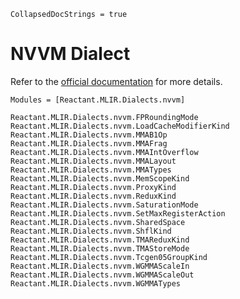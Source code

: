 ```@meta
CollapsedDocStrings = true
```

# NVVM Dialect

Refer to the [official documentation](https://mlir.llvm.org/docs/Dialects/NVVMDialect/) for
more details.

```@autodocs
Modules = [Reactant.MLIR.Dialects.nvvm]
```

```@docs
Reactant.MLIR.Dialects.nvvm.FPRoundingMode
Reactant.MLIR.Dialects.nvvm.LoadCacheModifierKind
Reactant.MLIR.Dialects.nvvm.MMAB1Op
Reactant.MLIR.Dialects.nvvm.MMAFrag
Reactant.MLIR.Dialects.nvvm.MMAIntOverflow
Reactant.MLIR.Dialects.nvvm.MMALayout
Reactant.MLIR.Dialects.nvvm.MMATypes
Reactant.MLIR.Dialects.nvvm.MemScopeKind
Reactant.MLIR.Dialects.nvvm.ProxyKind
Reactant.MLIR.Dialects.nvvm.ReduxKind
Reactant.MLIR.Dialects.nvvm.SaturationMode
Reactant.MLIR.Dialects.nvvm.SetMaxRegisterAction
Reactant.MLIR.Dialects.nvvm.SharedSpace
Reactant.MLIR.Dialects.nvvm.ShflKind
Reactant.MLIR.Dialects.nvvm.TMAReduxKind
Reactant.MLIR.Dialects.nvvm.TMAStoreMode
Reactant.MLIR.Dialects.nvvm.Tcgen05GroupKind
Reactant.MLIR.Dialects.nvvm.WGMMAScaleIn
Reactant.MLIR.Dialects.nvvm.WGMMAScaleOut
Reactant.MLIR.Dialects.nvvm.WGMMATypes
```
